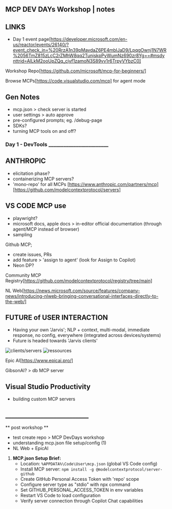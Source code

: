 ## MCP DEV DAYs Workshop | notes

## LINKS
- Day 1 event page[https://developer.microsoft.com/en-us/reactor/events/26140/?event_check_in=%20RrzA1n39pMavdaZ6PE4mblJaD9/LpqgOwnj1N7WR%2056TmZ815zLcC2rZMhW8qq2TunjskpPyWumNz690zr8Yg==#msdynttrid=AlLkM2ooUpZQq_ciyf1zamoN3S89vv1r6TrpyVYbzC0]

Workshop Repo[https://github.com/microsoft/mcp-for-beginners/]

Browse MCPs[https://code.visualstudio.com/mcp] for agent mode


## Gen Notes
- mcp.json > check server is started
- user settings > auto approve
- pre-configured prompts; eg. /debug-page
- SDKs?
- turning MCP tools on and off? 



### Day 1 - DevTools ________________________

## ANTHROPIC
- elicitation phase?
- containerizing MCP servers?
- 'mono-repo' for all MCPs
[https://www.anthropic.com/partners/mcp]
[https://github.com/modelcontextprotocol/servers]


## VS CODE MCP use
- playwright?
- microsoft docs, apple docs > in-editor official documentation (through agent/MCP instead of browser)
- sampling

Github MCP; 
- create issues, PRs 
- add feature > 'assign to agent' (look for Assign to Copilot)
- Neon DP?


Community MCP Registry[https://github.com/modelcontextprotocol/registry/tree/main]


NL Web[https://news.microsoft.com/source/features/company-news/introducing-nlweb-bringing-conversational-interfaces-directly-to-the-web/]


## FUTURE of USER INTERACTION
- Having your own 'Jarvis'; NLP + context, multi-modal, immediate response, no config, everywhere (integrated across devices/systems)
- Future is headed towards 'Jarvis clients'

![clients/servers](image.png)
![ressources](image-1.png)

Epic AI[https://www.epicai.pro/]

GibsonAI? > db MCP server


## Visual Studio Productivity
- building custom MCP servers

## __________________________

** post workshop **
- test create repo > MCP DevDays workshop
- understanding mcp.json file setup/config (1)
- NL Web + EpicAI

1. **MCP.json Setup Brief:**
   - Location: `%APPDATA%\Code\User\mcp.json` (global VS Code config)
   - Install MCP server: `npm install -g @modelcontextprotocol/server-github`
   - Create GitHub Personal Access Token with 'repo' scope
   - Configure server type as "stdio" with npx command
   - Set GITHUB_PERSONAL_ACCESS_TOKEN in env variables
   - Restart VS Code to load configuration
   - Verify server connection through Copilot Chat capabilities